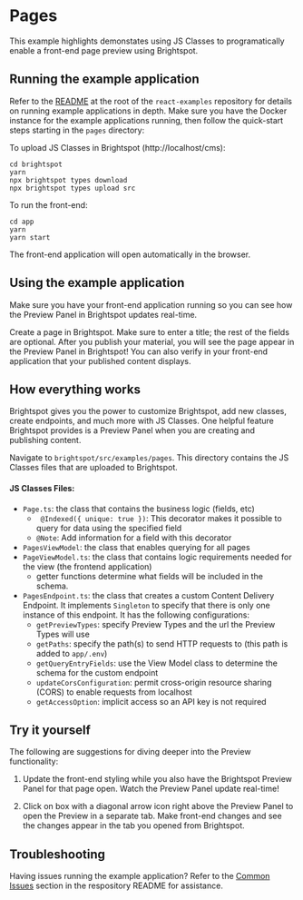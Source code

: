 # Pages

This example highlights demonstates using JS Classes to programatically enable a front-end page preview using Brightspot.

## Running the example application

Refer to the [README](/README.md) at the root of the `react-examples` repository for details on running example applications in depth. Make sure you have the Docker instance for the example applications running, then follow the quick-start steps starting in the `pages` directory:

To upload JS Classes in Brightspot (http://localhost/cms):

```
cd brightspot
yarn
npx brightspot types download
npx brightspot types upload src

```

To run the front-end:

```
cd app
yarn
yarn start
```

The front-end application will open automatically in the browser.

## Using the example application

Make sure you have your front-end application running so you can see how the Preview Panel in Brightspot updates real-time.

Create a page in Brightspot. Make sure to enter a title; the rest of the fields are optional. After you publish your material, you will
see the page appear in the Preview Panel in Brightspot! You can also verify in your front-end application that your published content displays.

## How everything works

Brightspot gives you the power to customize Brightspot, add new classes, create endpoints, and much more with JS Classes. One helpful feature Brightspot provides is a Preview Panel when you are creating and publishing content.

Navigate to `brightspot/src/examples/pages`. This directory contains the JS Classes files that are uploaded to Brightspot.

#### JS Classes Files:

- `Page.ts`: the class that contains the business logic (fields, etc)
  - ` @Indexed({ unique: true })`: This decorator makes it possible to query for data using the specified field
  - `@Note`: Add information for a field with this decorator
- `PagesViewModel`: the class that enables querying for all pages
- `PageViewModel.ts`: the class that contains logic requirements needed for the view (the frontend application)
  - getter functions determine what fields will be included in the schema.
- `PagesEndpoint.ts`: the class that creates a custom Content Delivery Endpoint. It implements `Singleton` to specify that there is only one instance of this endpoint. It has the following configurations:
  - `getPreviewTypes`: specify Preview Types and the url the Preview Types will use
  - `getPaths`: specify the path(s) to send HTTP requests to (this path is added to `app/.env`)
  - `getQueryEntryFields`: use the View Model class to determine the schema for the custom endpoint
  - `updateCorsConfiguration`: permit cross-origin resource sharing (CORS) to enable requests from localhost
  - `getAccessOption`: implicit access so an API key is not required

## Try it yourself

The following are suggestions for diving deeper into the Preview functionality:

1. Update the front-end styling while you also have the Brightspot Preview Panel for that page open. Watch the Preview Panel update real-time!

2. Click on box with a diagonal arrow icon right above the Preview Panel to open the Preview in a separate tab. Make front-end changes and see the changes appear in the tab you opened from Brightspot.

## Troubleshooting

Having issues running the example application? Refer to the [Common Issues](/README.md) section in the respository README for assistance.

